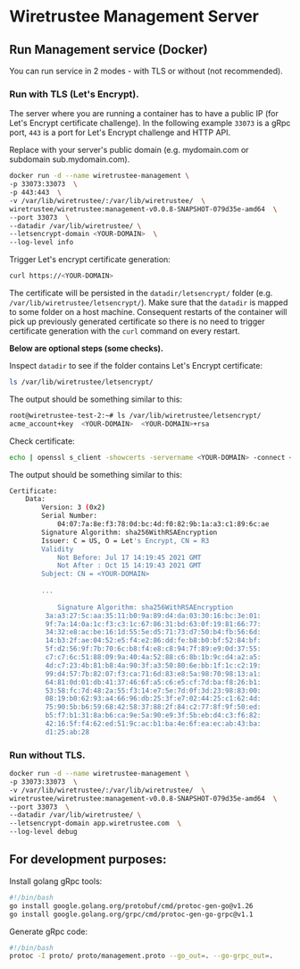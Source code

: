 # Wiretrustee Management Server

## Run Management service (Docker)

You can run service in 2 modes - with TLS or without (not recommended).

### Run with TLS (Let's Encrypt). 

The server where you are running a container has to have a public IP (for Let's Encrypt certificate challenge).
In the following example ```33073``` is a gRpc port, ```443``` is a port for Let's Encrypt challenge and HTTP API.

Replace <YOUR-DOMAIN> with your server's public domain (e.g. mydomain.com or subdomain sub.mydomain.com).

```bash
docker run -d --name wiretrustee-management \
-p 33073:33073  \
-p 443:443  \
-v /var/lib/wiretrustee/:/var/lib/wiretrustee/  \
wiretrustee/wiretrustee:management-v0.0.8-SNAPSHOT-079d35e-amd64  \
--port 33073  \
--datadir /var/lib/wiretrustee/ \
--letsencrypt-domain <YOUR-DOMAIN>  \
--log-level info
```

Trigger Let's encrypt certificate generation:
```bash
curl https://<YOUR-DOMAIN>
```

The certificate will be persisted in the ```datadir/letsencrypt/``` folder (e.g. ```/var/lib/wiretrustee/letsencrypt/```). Make sure that the ```datadir``` is mapped to some folder on a host machine.
Consequent restarts of the container will pick up previously generated certificate so there is no need to trigger certificate generation with the ```curl``` command on every restart.

**Below are optional steps (some checks).**

Inspect ```datadir``` to see if the folder contains Let's Encrypt certificate:
```bash
ls /var/lib/wiretrustee/letsencrypt/
```

The output should be something similar to this:

```bash
root@wiretrustee-test-2:~# ls /var/lib/wiretrustee/letsencrypt/
acme_account+key  <YOUR-DOMAIN>  <YOUR-DOMAIN>+rsa
```

Check certificate:
```bash
echo | openssl s_client -showcerts -servername <YOUR-DOMAIN> -connect <YOUR-DOMAIN>:33073 2>/dev/null | openssl x509 -inform pem -noout -text
```

The output should be something similar to this:
```bash
Certificate:
    Data:
        Version: 3 (0x2)
        Serial Number:
            04:07:7a:8e:f3:78:0d:bc:4d:f0:82:9b:1a:a3:c1:89:6c:ae
        Signature Algorithm: sha256WithRSAEncryption
        Issuer: C = US, O = Let's Encrypt, CN = R3
        Validity
            Not Before: Jul 17 14:19:45 2021 GMT
            Not After : Oct 15 14:19:43 2021 GMT
        Subject: CN = <YOUR-DOMAIN>
        
        ...        
        
            Signature Algorithm: sha256WithRSAEncryption
         3a:a3:27:5c:aa:35:11:b0:9a:89:d4:da:03:30:16:bc:3e:01:
         9f:7a:14:0a:1c:f3:c3:1c:67:86:31:bd:63:0f:19:81:66:77:
         34:32:e8:ac:be:16:1d:55:5e:d5:71:73:d7:50:b4:fb:56:6d:
         14:b3:2f:ae:04:52:e5:f4:e2:86:dd:fe:b8:b0:bf:52:84:bf:
         5f:d2:56:9f:7b:70:6c:b8:f4:e8:c8:94:7f:89:e9:0d:37:55:
         c7:c7:6c:51:88:09:9a:40:4a:52:88:c6:8b:1b:9c:d4:a2:a5:
         4d:c7:23:4b:81:b8:4a:90:3f:a3:50:80:6e:bb:1f:1c:c2:19:
         99:d4:57:7b:82:07:f3:ca:71:6d:83:e8:5a:98:70:98:13:a1:
         64:81:0d:01:db:41:37:46:6f:a5:c6:e5:cf:7d:ba:f8:26:b1:
         53:58:fc:7d:48:2a:55:f3:14:e7:5e:7d:0f:3d:23:98:83:00:
         08:19:b0:62:93:a4:66:96:db:25:3f:e7:02:44:25:c1:62:4d:
         75:90:5b:b6:59:68:42:58:37:88:2f:84:c2:77:8f:9f:50:ed:
         b5:f7:b1:31:8a:b6:ca:9e:5a:90:e9:3f:5b:eb:d4:c3:f6:82:
         42:16:5f:f4:62:ed:51:9c:ac:b1:ba:4e:6f:ea:ec:ab:43:ba:
         d1:25:ab:28

```

### Run without TLS.

```bash
docker run -d --name wiretrustee-management \
-p 33073:33073  \
-v /var/lib/wiretrustee/:/var/lib/wiretrustee/  \
wiretrustee/wiretrustee:management-v0.0.8-SNAPSHOT-079d35e-amd64  \
--port 33073  \
--datadir /var/lib/wiretrustee/ \
--letsencrypt-domain app.wiretrustee.com  \
--log-level debug
```

## For development purposes:

Install golang gRpc tools:
```bash
#!/bin/bash
go install google.golang.org/protobuf/cmd/protoc-gen-go@v1.26
go install google.golang.org/grpc/cmd/protoc-gen-go-grpc@v1.1
```

Generate gRpc code:

```bash
#!/bin/bash
protoc -I proto/ proto/management.proto --go_out=. --go-grpc_out=.
```

